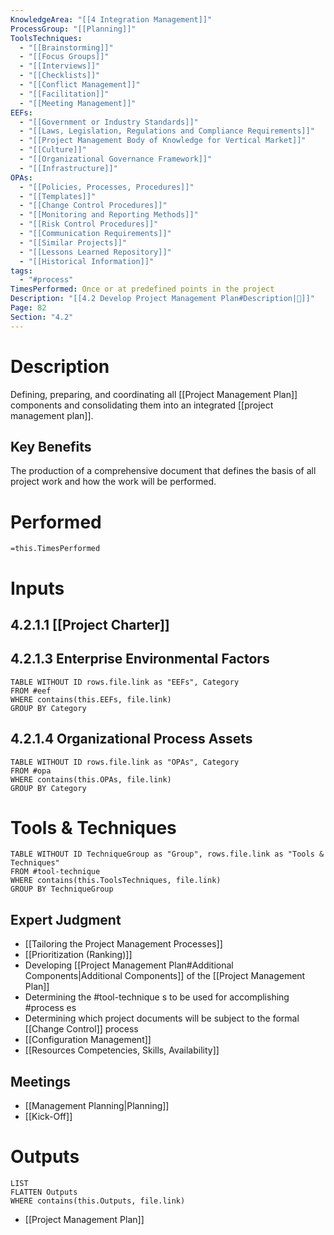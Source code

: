 ```yaml
---
KnowledgeArea: "[[4 Integration Management]]"
ProcessGroup: "[[Planning]]"
ToolsTechniques:
  - "[[Brainstorming]]"
  - "[[Focus Groups]]"
  - "[[Interviews]]"
  - "[[Checklists]]"
  - "[[Conflict Management]]"
  - "[[Facilitation]]"
  - "[[Meeting Management]]"
EEFs:
  - "[[Government or Industry Standards]]"
  - "[[Laws, Legislation, Regulations and Compliance Requirements]]"
  - "[[Project Management Body of Knowledge for Vertical Market]]"
  - "[[Culture]]"
  - "[[Organizational Governance Framework]]"
  - "[[Infrastructure]]"
OPAs:
  - "[[Policies, Processes, Procedures]]"
  - "[[Templates]]"
  - "[[Change Control Procedures]]"
  - "[[Monitoring and Reporting Methods]]"
  - "[[Risk Control Procedures]]"
  - "[[Communication Requirements]]"
  - "[[Similar Projects]]"
  - "[[Lessons Learned Repository]]"
  - "[[Historical Information]]"
tags:
  - "#process"
TimesPerformed: Once or at predefined points in the project
Description: "[[4.2 Develop Project Management Plan#Description|📝]]"
Page: 82
Section: "4.2"
---
```

# Description
Defining, preparing, and coordinating all [[Project Management Plan]] components and consolidating them into an integrated [[project management plan]].
## Key Benefits
The production of a comprehensive document that defines the basis of all project work and how the work will be performed.
# Performed
`=this.TimesPerformed`
# Inputs
## 4.2.1.1 [[Project Charter]]
## 4.2.1.3 Enterprise Environmental Factors
```dataview
TABLE WITHOUT ID rows.file.link as "EEFs", Category
FROM #eef
WHERE contains(this.EEFs, file.link)
GROUP BY Category
```
## 4.2.1.4 Organizational Process Assets
```dataview
TABLE WITHOUT ID rows.file.link as "OPAs", Category
FROM #opa
WHERE contains(this.OPAs, file.link)
GROUP BY Category
```
# Tools & Techniques
```dataview
TABLE WITHOUT ID TechniqueGroup as "Group", rows.file.link as "Tools & Techniques"
FROM #tool-technique
WHERE contains(this.ToolsTechniques, file.link)
GROUP BY TechniqueGroup
```
## Expert Judgment
- [[Tailoring the Project Management Processes]]
- [[Prioritization (Ranking)]]
- Developing [[Project Management Plan#Additional Components|Additional Components]] of the [[Project Management Plan]]
- Determining the #tool-technique  s to be used for accomplishing #process es
- Determining which project documents will be subject to the formal [[Change Control]] process
- [[Configuration Management]]
- [[Resources Competencies, Skills, Availability]]
## Meetings
- [[Management Planning|Planning]]
- [[Kick-Off]]
# Outputs
```dataview
LIST
FLATTEN Outputs
WHERE contains(this.Outputs, file.link)
```
- [[Project Management Plan]]